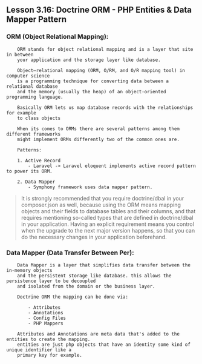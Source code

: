 ## Lesson 3.16: Doctrine ORM - PHP Entities & Data Mapper Pattern

### ORM (Object Relational Mapping):

```text
    ORM stands for object relational mapping and is a layer that site in between
    your application and the storage layer like database.
    
    Object–relational mapping (ORM, O/RM, and O/R mapping tool) in computer science
    is a programming technique for converting data between a relational database 
    and the memory (usually the heap) of an object-oriented programming language.
    
    Basically ORM lets us map database records with the relationships for example
    to class objects
```

```text
    When its comes to ORMs there are several patterns among them different frameworks
    might implement ORMs differently two of the common ones are.

    Patterns:
    
    1. Active Record
        - Laravel -> Laravel eloquent implements active record pattern to power its ORM.
        
    2. Data Mapper
        - Symphony framework uses data mapper pattern.
```

> It is strongly recommended that you require doctrine/dbal in your composer.json as well, 
> because using the ORM means mapping objects and their fields to database tables and their
> columns, and that requires mentioning so-called types that are defined in doctrine/dbal 
> in your application. Having an explicit requirement means you control when the upgrade to 
> the next major version happens, so that you can do the necessary changes in your application
> beforehand.

### Data Mapper (Data Transfer Between Per):

```text
    Data Mapper is a layer that simplifies data transfer between the in-memory objects
    and the persistent storage like database. this allows the persistence layer to be decoupled
    and isolated from the domain or the business layer.
    
    Doctrine ORM the mapping can be done via:
   
        - Attributes
        - Annotations
        - Config Files
        - PHP Mappers
    
    Attributes and Annotations are meta data that's added to the entities to create the mapping.
    entities are just php objects that have an identity some kind of unique identifier like a
    primary key for example.
```